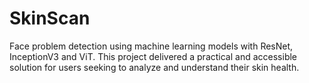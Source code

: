 # SkinScan
Face problem detection using machine learning models with ResNet, InceptionV3 and ViT. This project delivered a practical and accessible solution for users seeking to analyze and understand their skin health. 
